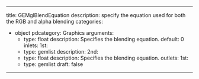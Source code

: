 
---
title: GEMglBlendEquation
description: specify the equation used for both the RGB and alpha blending
categories:
  - object
pdcategory: Graphics
arguments:
    - type: float
      description: Specifies the blending equation.
      default: 0
inlets:
  1st:
    - type: gemlist
      description:
  2nd:
    - type: float
      description: Specifies the blending equation.
outlets:
  1st:
    - type: gemlist
draft: false
---

